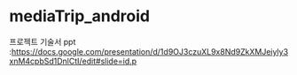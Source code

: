 # mediaTrip_android
 
프로젝트 기술서 ppt :https://docs.google.com/presentation/d/1d9OJ3czuXL9x8Nd9ZkXMJeiyly3xnM4cpbSd1DnlCtI/edit#slide=id.p
